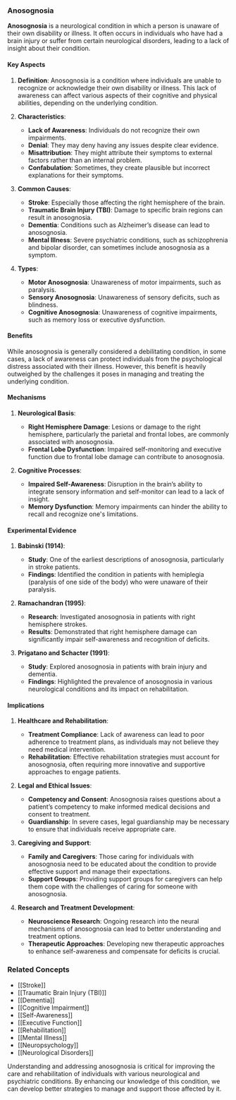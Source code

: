 ### Anosognosia

**Anosognosia** is a neurological condition in which a person is unaware of their own disability or illness. It often occurs in individuals who have had a brain injury or suffer from certain neurological disorders, leading to a lack of insight about their condition.

#### Key Aspects

1. **Definition**:
   Anosognosia is a condition where individuals are unable to recognize or acknowledge their own disability or illness. This lack of awareness can affect various aspects of their cognitive and physical abilities, depending on the underlying condition.

2. **Characteristics**:
   - **Lack of Awareness**: Individuals do not recognize their own impairments.
   - **Denial**: They may deny having any issues despite clear evidence.
   - **Misattribution**: They might attribute their symptoms to external factors rather than an internal problem.
   - **Confabulation**: Sometimes, they create plausible but incorrect explanations for their symptoms.

3. **Common Causes**:
   - **Stroke**: Especially those affecting the right hemisphere of the brain.
   - **Traumatic Brain Injury (TBI)**: Damage to specific brain regions can result in anosognosia.
   - **Dementia**: Conditions such as Alzheimer’s disease can lead to anosognosia.
   - **Mental Illness**: Severe psychiatric conditions, such as schizophrenia and bipolar disorder, can sometimes include anosognosia as a symptom.

4. **Types**:
   - **Motor Anosognosia**: Unawareness of motor impairments, such as paralysis.
   - **Sensory Anosognosia**: Unawareness of sensory deficits, such as blindness.
   - **Cognitive Anosognosia**: Unawareness of cognitive impairments, such as memory loss or executive dysfunction.

#### Benefits

While anosognosia is generally considered a debilitating condition, in some cases, a lack of awareness can protect individuals from the psychological distress associated with their illness. However, this benefit is heavily outweighed by the challenges it poses in managing and treating the underlying condition.

#### Mechanisms

1. **Neurological Basis**:
   - **Right Hemisphere Damage**: Lesions or damage to the right hemisphere, particularly the parietal and frontal lobes, are commonly associated with anosognosia.
   - **Frontal Lobe Dysfunction**: Impaired self-monitoring and executive function due to frontal lobe damage can contribute to anosognosia.

2. **Cognitive Processes**:
   - **Impaired Self-Awareness**: Disruption in the brain’s ability to integrate sensory information and self-monitor can lead to a lack of insight.
   - **Memory Dysfunction**: Memory impairments can hinder the ability to recall and recognize one's limitations.

#### Experimental Evidence

1. **Babinski (1914)**:
   - **Study**: One of the earliest descriptions of anosognosia, particularly in stroke patients.
   - **Findings**: Identified the condition in patients with hemiplegia (paralysis of one side of the body) who were unaware of their paralysis.

2. **Ramachandran (1995)**:
   - **Research**: Investigated anosognosia in patients with right hemisphere strokes.
   - **Results**: Demonstrated that right hemisphere damage can significantly impair self-awareness and recognition of deficits.

3. **Prigatano and Schacter (1991)**:
   - **Study**: Explored anosognosia in patients with brain injury and dementia.
   - **Findings**: Highlighted the prevalence of anosognosia in various neurological conditions and its impact on rehabilitation.

#### Implications

1. **Healthcare and Rehabilitation**:
   - **Treatment Compliance**: Lack of awareness can lead to poor adherence to treatment plans, as individuals may not believe they need medical intervention.
   - **Rehabilitation**: Effective rehabilitation strategies must account for anosognosia, often requiring more innovative and supportive approaches to engage patients.

2. **Legal and Ethical Issues**:
   - **Competency and Consent**: Anosognosia raises questions about a patient’s competency to make informed medical decisions and consent to treatment.
   - **Guardianship**: In severe cases, legal guardianship may be necessary to ensure that individuals receive appropriate care.

3. **Caregiving and Support**:
   - **Family and Caregivers**: Those caring for individuals with anosognosia need to be educated about the condition to provide effective support and manage their expectations.
   - **Support Groups**: Providing support groups for caregivers can help them cope with the challenges of caring for someone with anosognosia.

4. **Research and Treatment Development**:
   - **Neuroscience Research**: Ongoing research into the neural mechanisms of anosognosia can lead to better understanding and treatment options.
   - **Therapeutic Approaches**: Developing new therapeutic approaches to enhance self-awareness and compensate for deficits is crucial.

### Related Concepts

- [[Stroke]]
- [[Traumatic Brain Injury (TBI)]]
- [[Dementia]]
- [[Cognitive Impairment]]
- [[Self-Awareness]]
- [[Executive Function]]
- [[Rehabilitation]]
- [[Mental Illness]]
- [[Neuropsychology]]
- [[Neurological Disorders]]

Understanding and addressing anosognosia is critical for improving the care and rehabilitation of individuals with various neurological and psychiatric conditions. By enhancing our knowledge of this condition, we can develop better strategies to manage and support those affected by it.